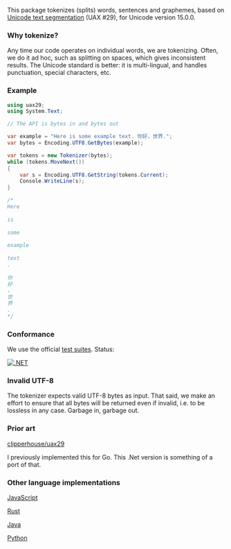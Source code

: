 This package tokenizes (splits) words, sentences and graphemes, based on [Unicode text segmentation](https://unicode.org/reports/tr29/) (UAX #29), for Unicode version 15.0.0.

### Why tokenize?

Any time our code operates on individual words, we are tokenizing. Often, we do it ad hoc, such as splitting on spaces, which gives inconsistent results. The Unicode standard is better: it is multi-lingual, and handles punctuation, special characters, etc.

### Example

```csharp
using uax29;
using System.Text;

// The API is bytes in and bytes out

var example = "Here is some example text. 你好，世界.";
var bytes = Encoding.UTF8.GetBytes(example);

var tokens = new Tokenizer(bytes);
while (tokens.MoveNext())
{
	var s = Encoding.UTF8.GetString(tokens.Current);
	Console.WriteLine(s);
}

/*
Here
 
is
 
some
 
example
 
text
.
 
你
好
，
世
界
.
*/
```

### Conformance

We use the official [test suites](https://unicode.org/reports/tr41/tr41-26.html#Tests29). Status:

[![.NET](https://github.com/clipperhouse/uax29.net/actions/workflows/dotnet.yml/badge.svg)](https://github.com/clipperhouse/uax29.net/actions/workflows/dotnet.yml)

### Invalid UTF-8

The tokenizer expects valid UTF-8 bytes as input. That said, we make an effort to ensure that all bytes will be returned even if invalid, i.e. to be lossless in any case. Garbage in, garbage out.

### Prior art

[clipperhouse/uax29](https://github.com/clipperhouse/uax29)

I previously implemented this for Go. This .Net version is something of a port of that.

### Other language implementations

[JavaScript](https://github.com/tc39/proposal-intl-segmenter)

[Rust](https://unicode-rs.github.io/unicode-segmentation/unicode_segmentation/trait.UnicodeSegmentation.html)

[Java](https://lucene.apache.org/core/3_5_0/api/core/org/apache/lucene/analysis/standard/StandardTokenizerImpl.html)

[Python](https://uniseg-python.readthedocs.io/en/latest/)
